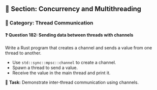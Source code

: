 ## 📘 Section: Concurrency and Multithreading  
### 🔹 Category: Thread Communication  
#### ❓ Question 182: Sending data between threads with channels

Write a Rust program that creates a channel and sends a value from one thread to another.

- Use `std::sync::mpsc::channel` to create a channel.
- Spawn a thread to send a value.
- Receive the value in the main thread and print it.

🔧 **Task:** Demonstrate inter-thread communication using channels.
